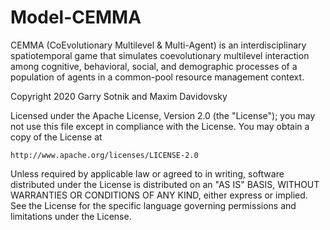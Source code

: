 # Model-CEMMA
CEMMA (CoEvolutionary Multilevel & Multi-Agent) is an interdisciplinary spatiotemporal game that simulates coevolutionary multilevel interaction among cognitive, behavioral, social, and demographic processes of a population of agents in a common-pool resource management context.

Copyright 2020 Garry Sotnik and Maxim Davidovsky

Licensed under the Apache License, Version 2.0 (the "License");
you may not use this file except in compliance with the License.
You may obtain a copy of the License at

    http://www.apache.org/licenses/LICENSE-2.0

Unless required by applicable law or agreed to in writing, software
distributed under the License is distributed on an "AS IS" BASIS,
WITHOUT WARRANTIES OR CONDITIONS OF ANY KIND, either express or implied.
See the License for the specific language governing permissions and
limitations under the License.
